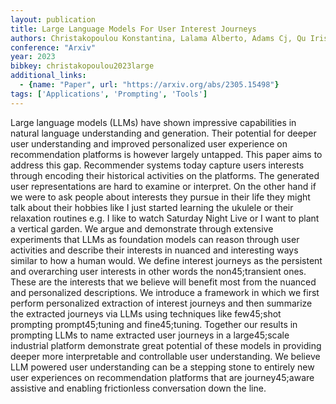```yaml
---
layout: publication
title: Large Language Models For User Interest Journeys
authors: Christakopoulou Konstantina, Lalama Alberto, Adams Cj, Qu Iris, Amir Yifat, Chucri Samer, Vollucci Pierce, Soldo Fabio, Bseiso Dina, Scodel Sarah, Dixon Lucas, Chi Ed H., Chen Minmin
conference: "Arxiv"
year: 2023
bibkey: christakopoulou2023large
additional_links:
  - {name: "Paper", url: "https://arxiv.org/abs/2305.15498"}
tags: ['Applications', 'Prompting', 'Tools']
---
```

Large language models (LLMs) have shown impressive capabilities in natural language understanding and generation. Their potential for deeper user understanding and improved personalized user experience on recommendation platforms is however largely untapped. This paper aims to address this gap. Recommender systems today capture users interests through encoding their historical activities on the platforms. The generated user representations are hard to examine or interpret. On the other hand if we were to ask people about interests they pursue in their life they might talk about their hobbies like I just started learning the ukulele or their relaxation routines e.g. I like to watch Saturday Night Live or I want to plant a vertical garden. We argue and demonstrate through extensive experiments that LLMs as foundation models can reason through user activities and describe their interests in nuanced and interesting ways similar to how a human would. We define interest journeys as the persistent and overarching user interests in other words the non45;transient ones. These are the interests that we believe will benefit most from the nuanced and personalized descriptions. We introduce a framework in which we first perform personalized extraction of interest journeys and then summarize the extracted journeys via LLMs using techniques like few45;shot prompting prompt45;tuning and fine45;tuning. Together our results in prompting LLMs to name extracted user journeys in a large45;scale industrial platform demonstrate great potential of these models in providing deeper more interpretable and controllable user understanding. We believe LLM powered user understanding can be a stepping stone to entirely new user experiences on recommendation platforms that are journey45;aware assistive and enabling frictionless conversation down the line.
